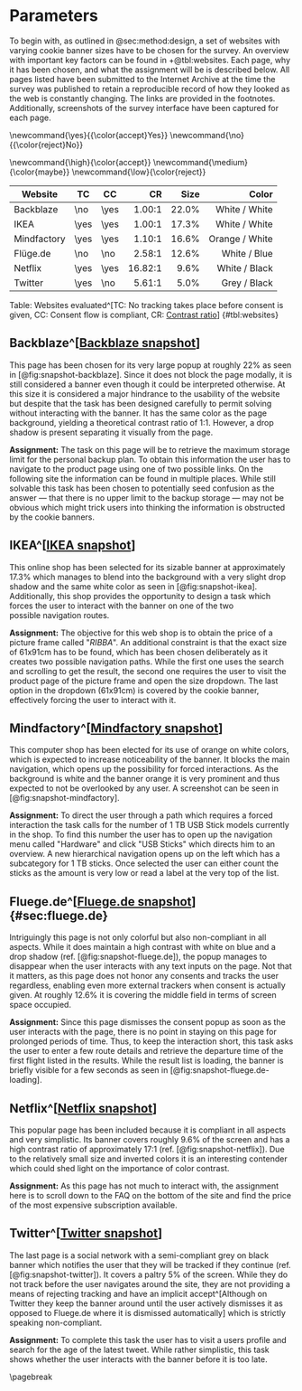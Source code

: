 # Parameters

To begin with, as outlined in @sec:method:design, a set of websites with varying cookie banner sizes have to be chosen for the survey. An overview with important key factors can be found in +@tbl:websites. Each page, why it has been chosen, and what the assignment will be is described below. All pages listed have been submitted to the Internet Archive at the time the survey was published to retain a reproducible record of how they looked as the web is constantly changing. The links are provided in the footnotes. Additionally, screenshots of the survey interface have been captured for each page.

\newcommand{\yes}{{\color{accept}Yes}}
\newcommand{\no}{{\color{reject}No}}

\newcommand{\high}{\color{accept}}
\newcommand{\medium}{\color{maybe}}
\newcommand{\low}{\color{reject}}

| Website     | TC   | CC   |      CR |     Size |          Color |
|-------------|------|------|--------:|---------:|---------------:|
| Backblaze   | \no  | \yes |  1.00:1 | $22.0\%$ |  White / White |
| IKEA        | \yes | \yes |  1.00:1 | $17.3\%$ |  White / White |
| Mindfactory | \yes | \yes |  1.10:1 | $16.6\%$ | Orange / White |
| Flüge.de    | \no  | \no  |  2.58:1 | $12.6\%$ |   White / Blue |
| Netflix     | \yes | \yes | 16.82:1 |  $9.6\%$ |  White / Black |
| Twitter     | \yes | \no  |  5.61:1 |  $5.0\%$ |   Grey / Black |

Table: Websites evaluated^[TC: No tracking takes place before consent is given, CC: Consent flow is compliant, CR: [Contrast ratio]((https://www.w3.org/TR/WCAG20/#contrast-ratiodef))] {#tbl:websites}

<!-- markdownlint-disable MD024 -->

## Backblaze^[[Backblaze snapshot](https://web.archive.org/web/20200803100221/https%3A%2F%2Fwww.backblaze.com%2F)]

This page has been chosen for its very large popup at roughly 22\% as seen in [@fig:snapshot-backblaze]. Since it does not block the page modally, it is still considered a banner even though it could be interpreted otherwise. At this size it is considered a major hindrance to the usability of the website but despite that the task has been designed carefully to permit solving without interacting with the banner. It has the same color as the page background, yielding a theoretical contrast ratio of 1:1. However, a drop shadow is present separating it visually from the page.

**Assignment:** The task on this page will be to retrieve the maximum storage limit for the personal backup plan. To obtain this information the user has to navigate to the product page using one of two possible links. On the following site the information can be found in multiple places. While still solvable this task has been chosen to potentially seed confusion as the answer — that there is no upper limit to the backup storage — may not be obvious which might trick users into thinking the information is obstructed by the cookie banners.

## IKEA^[[IKEA snapshot](https://web.archive.org/web/20200803095633/https%3A%2F%2Fwww.ikea.com%2Fde%2Fde%2Fp%2Fribba-rahmen-schwarz-10378445%2F)]

This online shop has been selected for its sizable banner at approximately 17.3\% which manages to blend into the background with a very slight drop shadow and the same white color as seen in [@fig:snapshot-ikea]. Additionally, this shop provides the opportunity to design a task which forces the user to interact with the banner on one of the two possible navigation routes.

**Assignment:** The objective for this web shop is to obtain the price of a picture frame called "*RIBBA*". An additional constraint is that the exact size of 61x91cm has to be found, which has been chosen deliberately as it creates two possible navigation paths. While the first one uses the search and scrolling to get the result, the second one requires the user to visit the product page of the picture frame and open the size dropdown. The last option in the dropdown (61x91cm) is covered by the cookie banner, effectively forcing the user to interact with it.

## Mindfactory^[[Mindfactory snapshot](https://web.archive.org/web/20200803095946/https%3A%2F%2Fwww.mindfactory.de%2F)]

This computer shop has been elected for its use of orange on white colors, which is expected to increase noticeability of the banner. It blocks the main navigation, which opens up the possibility for forced interactions. As the background is white and the banner orange it is very prominent and thus expected to not be overlooked by any user. A screenshot can be seen in [@fig:snapshot-mindfactory].

**Assignment:** To direct the user through a path which requires a forced interaction the task calls for the number of 1 TB USB Stick models currently in the shop. To find this number the user has to open up the navigation menu called "Hardware" and click "USB Sticks" which directs him to an overview. A new hierarchical navigation opens up on the left which has a subcategory for 1 TB sticks. Once selected the user can either count the sticks as the amount is very low or read a label at the very top of the list.

## Fluege.de^[[Fluege.de snapshot](https://web.archive.org/web/20200803100114/https%3A%2F%2Fwww.fluege.de%2F)]{#sec:fluege.de}

Intriguingly this page is not only colorful but also non-compliant in all aspects. While it does maintain a high contrast with white on blue and a drop shadow (ref. [@fig:snapshot-fluege.de]), the popup manages to disappear when the user interacts with any text inputs on the page. Not that it matters, as this page does not honor any consents and tracks the user regardless, enabling even more external trackers when consent is actually given. At roughly 12.6\% it is covering the middle field in terms of screen space occupied.

**Assignment:** Since this page dismisses the consent popup as soon as the user interacts with the page, there is no point in staying on this page for prolonged periods of time. Thus, to keep the interaction short, this task asks the user to enter a few route details and retrieve the departure time of the first flight listed in the results. While the result list is loading, the banner is briefly visible for a few seconds as seen in [@fig:snapshot-fluege.de-loading].

## Netflix^[[Netflix snapshot](https://web.archive.org/web/20200803095759/https%3A%2F%2Fwww.netflix.com%2F)]

This popular page has been included because it is compliant in all aspects and very simplistic. Its banner covers roughly 9.6\% of the screen and has a high contrast ratio of approximately 17:1 (ref. [@fig:snapshot-netflix]). Due to the relatively small size and inverted colors it is an interesting contender which could shed light on the importance of color contrast.

**Assignment:** As this page has not much to interact with, the assignment here is to scroll down to the FAQ on the bottom of the site and find the price of the most expensive subscription available.

## Twitter^[[Twitter snapshot](https://web.archive.org/web/20200803100018/https%3A%2F%2Ftwitter.com%2Fi%2Fmoments)]

The last page is a social network with a semi-compliant grey on black banner which notifies the user that they will be tracked if they continue (ref. [@fig:snapshot-twitter]). It covers a paltry 5% of the screen. While they do not track before the user navigates around the site, they are not providing a means of rejecting tracking and have an implicit accept^[Although on Twitter they keep the banner around until the user actively dismisses it as opposed to Fluege.de where it is dismissed automatically] which is strictly speaking non-compliant.

**Assignment:** To complete this task the user has to visit a users profile and search for the age of the latest tweet. While rather simplistic, this task shows whether the user interacts with the banner before it is too late.

<!-- markdownlint-enable MD024 -->

\pagebreak
